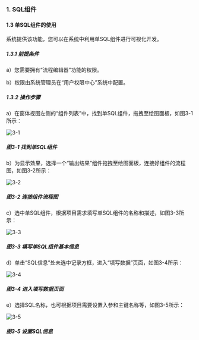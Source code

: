 ### 1. SQL组件

#### 1.3 单SQL组件的使用

系统提供该功能，您可以在系统中利用单SQL组件进行可视化开发。

##### 1.3.1 前提条件

a）您需要拥有“流程编辑器”功能的权限。

b）权限由系统管理员在“用户权限中心”系统中配置。

##### 1.3.2 操作步骤

a）在窗体视图左侧的“组件列表”中，找到单SQL组件，拖拽至绘图面板，如图3-1所示：

![3-1](https://www.feisuanyz.com/fsimage/zc-image/cz_22_2_1_01.png)

##### 图3-1 找到单SQL组件

b）为显示效果，选择一个“输出结果”组件拖拽至绘图面板，连接好组件的流程图，如图3-2所示：

![3-2](https://www.feisuanyz.com/fsimage/zc-image/cz_22_2_1_02.png)

##### 图3-2 连接组件流程图

c）选中单SQL组件，根据项目需求填写单SQL组件的名称和描述，如图3-3所示：

![3-3](https://www.feisuanyz.com/fsimage/zc-image/cz_22_2_1_03.png)

##### 图3-3 填写单SQL组件基本信息

d）单击“SQL信息”处未选中记录方框，进入“填写数据”页面，如图3-4所示：

![3-4](https://www.feisuanyz.com/fsimage/zc-image/cz_22_2_1_04.png)

##### 图3-4 进入填写数据页面

e）选择SQL名称，也可根据项目需要设置入参和主键名称等，如图3-5所示：

![3-5](https://www.feisuanyz.com/fsimage/zc-image/cz_22_2_1_05.png)

##### 图3-5 设置SQL信息
